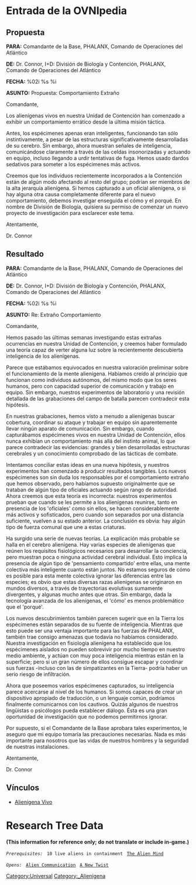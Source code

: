 # Entrada de la OVNIpedia

## Propuesta

**PARA:** Comandante de la Base, PHALANX, Comando de Operaciones del
Atlántico

**DE:** Dr. Connor, I+D: División de Biología y Contención, PHALANX,
Comando de Operaciones del Atlántico

**FECHA:** %02i %s %i

**ASUNTO:** Propuesta: Comportamiento Extraño

Comandante,

Los alienígenas vivos en nuestra Unidad de Contención han comenzado a
exhibir un comportamiento errático desde la última misión táctica.

Antes, los espécimenes apenas eran inteligentes, funcionando tan sólo
instintivamente, a pesar de las estructuras significativamente
desarrolladas de su cerebro. Sin embargo, ahora muestran señales de
inteligencia, comunicándose claramente a través de las celdas
insonorizadas y actuando en equipo, incluso llegando a urdir tentativas
de fuga. Hemos usado dardos sedativos para someter a los espécimenes más
activos.

Creemos que los individuos recientemente incorporados a la Contención
están de algún modo afectando al resto del grupo; podrían ser miembros
de la alta jerarquía alienígena. Si hemos capturado a un oficial
alienígena, o si hay alguna otra causa completamente diferente para el
nuevo comportamiento, debemos investigar enseguida el cómo y el porqué.
En nombre de División de Biología, quisiera su permiso de comenzar un
nuevo proyecto de investigación para esclarecer este tema.

Atentamente,

Dr. Connor

## Resultado

**PARA:** Comandante de la Base, PHALANX, Comando de Operaciones del
Atlántico

**DE:** Dr. Connor, I+D: División de Biología y Contención, PHALANX,
Comando de Operaciones del Atlántico

**FECHA:** %02i %s %i

**ASUNTO:** Re: Extraño Comportamiento

Comandante,

Hemos pasado las últimas semanas investigando estas extrañas ocurrencias
en nuestra Unidad de Contención, y creemos haber formulado una teoría
capaz de verter alguna luz sobre la recientemente descubierta
inteligencia de los alienígenas.

Parece que estábamos equivocados en nuestra valoración preliminar sobre
el funcionamiento de la mente alienígena. Habíamos creído al principio
que funcionan como individuos autónomos, del mismo modo que los seres
humanos, pero con capacidad superior de comunicación y trabajo en
equipo. Sin embargo, nuestros experimentos de laboratorio y una revisión
detallada de las grabaciones del campo de batalla parecen contradecir
esta hipótesis.

En nuestras grabaciones, hemos visto a menudo a alienígenas buscar
cobertura, coordinar su ataque y trabajar en equipo sin aparentemente
llevar ningún aparato de comunicación. Sin embargo, cuando capturábamos
espécimenes vivos en nuestra Unidad de Contención, ellos nunca exhibían
un comportamiento más allá del instinto animal, lo que parece
contradecir las evidencias: grandes y bien desarrolladas estructuras
cerebrales y un conocimiento comprobado de las tácticas de combate.

Intentamos conciliar estas ideas en una nueva hipótesis, y nuestros
experimentos han comenzado a producir resultados tangibles. Los nuevos
espécimenes son sin duda los responsables por el comportamiento extraño
que hemos observado, pero habíamos supuesto originalmente que se
trataban de algún tipo de oficiales actuando según rango de autoridad.
Ahora creemos que esta teoría es incorrecta: nuestros experimentos
prueban que cuando se les permite a los alienígenas reunirse, tanto en
presencia de los 'oficiales' como sin ellos, se hacen considerablemente
más activos y sofisticados, pero cuando son separados por una distancia
suficiente, vuelven a su estado anterior. La conclusión es obvia: hay
algún tipo de fuerza comunal que une a estas criaturas.

Ha surgido una serie de nuevas teorías. La explicación más probable se
halla en el cerebro alienígena. Hay varias especies de alienígenas que
reúnen los requisitos fisiológicos necesarios para desarrollar la
conciencia, pero muestran poca o ninguna actividad cerebral individual.
Esto implica la presencia de algún tipo de 'pensamiento compartido'
entre ellas, una mente colectiva más inteligente cuanto están juntos. No
estamos seguros de cómo es posible para esta mente colectiva ignorar las
diferencias entre las especies; es obvio que estas diversas razas
alienígenas se originaron en mundos diversos, a través de trayectorias
evolutivas sumamente divergentes, y algunas mucho antes que otras. Sin
embargo, dada la tecnología avanzada de los alienígenas, el 'cómo' es
menos problemático que el 'porqué'.

Los nuevos descubrimientos también parecen sugerir que en la Tierra los
espécimenes están separados de su fuente de inteligencia. Mientras que
esto puede ser una ventaja importante para las fuerzas de PHALANX,
también trae consigo amenazas que todavía no habíamos considerado.
Nuestra investigación en fisiología alienígena ha establecido que los
espécimenes aislados no pueden sobrevivir por mucho tiempo en nuestro
medio ambiente, y actúan con muy poca inteligencia mientras están en la
superficie; pero si un gran número de ellos consigue escapar y coordinar
sus fuerzas -incluso con las de simpatizantes en la Tierra- podría haber
un serio riesgo de infiltración.

Ahora que poseemos varios espécimenes capturados, su inteligencia parece
acercarse al nivel de los humanos. Si somos capaces de crear un
dispositivo apropiado de traducción, o un lenguaje común, podríamos
finalmente comunicarnos con los cautivos. Quizás algunos de nuestros
lingüistas o psicólogos pueda establecer diálogo. Ésta es una gran
oportunidad de investigación que no podemos permitirnos ignorar.

Por supuesto, si el Comandante de la Base aprobara tales experimentos,
le aseguro que mi equipo tomaría las precauciones necesarias. Nada es
más importante para nosotros que las vidas de nuestros hombres y la
seguridad de nuestras instalaciones.

Atentamente,

Dr. Connor

## Vínculos

- [Alienígena Vivo](Translation:alien_live_txt/es "wikilink")

# Research Tree Data

**(This information for reference only; do not translate or include
in-game.)**

*`Prerequisites:`*
` 10 live aliens in containment`
` `[`The Alien Mind`](Aliens/The_Alien_Mind "wikilink")

*`Opens:`*
` `[`Alien Communication`](Aliens/Alien_Communication "wikilink")
` `[`A New Twist`](Storyline/A_New_Twist "wikilink")

[Category:Universal](Category:Universal "wikilink")
[Category:_Alienígena](Category:_Alienígena "wikilink")